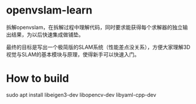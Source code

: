 # openvslam-learn

拆解openvslam，在拆解过程中理解代码，同时要求能获得每个求解器的独立输出结果，为以后快速集成做铺垫。

最终的目标是写出一个极简版的SLAM系统（性能差点没关系），方便大家理解3D视觉与SLAM的基本模块与原理，使得新手可以快速入门。

# How to build

sudo apt install libeigen3-dev libopencv-dev libyaml-cpp-dev

